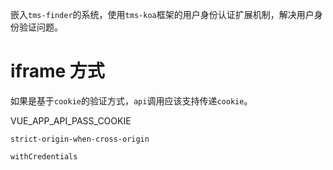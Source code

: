 嵌入`tms-finder`的系统，使用`tms-koa`框架的用户身份认证扩展机制，解决用户身份验证问题。

# iframe 方式

如果是基于`cookie`的验证方式，`api`调用应该支持传递`cookie`。

VUE_APP_API_PASS_COOKIE

`strict-origin-when-cross-origin`

`withCredentials`
